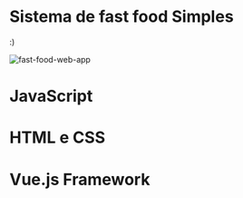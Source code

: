 # Sistema de fast food Simples
:)


![fast-food-web-app](https://user-images.githubusercontent.com/79550534/172929096-084d3609-6e82-4d15-b237-b6f5a67bb639.PNG)

# JavaScript
# HTML e CSS
# Vue.js Framework
